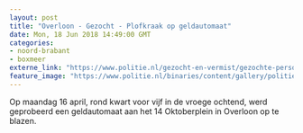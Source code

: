 ```yaml
---
layout: post
title: "Overloon - Gezocht - Plofkraak op geldautomaat"
date: Mon, 18 Jun 2018 14:49:00 GMT
categories: 
- noord-brabant 
- boxmeer 
externe_link: "https://www.politie.nl/gezocht-en-vermist/gezochte-personen/2018/juni/09-plofkraak-op-geldautomaat.html"
feature_image: "https://www.politie.nl/binaries/content/gallery/politie/gezocht/verdachten/2018/juni/09-ob/20180618_bb/z1-05.jpg"
---
```


Op maandag 16 april, rond kwart voor vijf in de vroege ochtend, werd geprobeerd een geldautomaat aan het 14 Oktoberplein in Overloon op te blazen.
